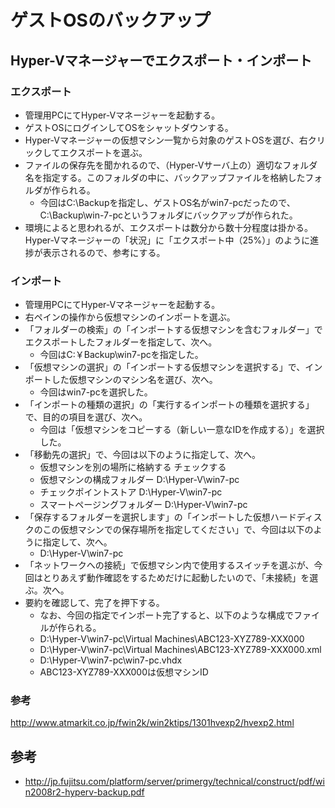 ﻿# ゲストOSのバックアップ

## Hyper-Vマネージャーでエクスポート・インポート
### エクスポート

- 管理用PCにてHyper-Vマネージャーを起動する。
- ゲストOSにログインしてOSをシャットダウンする。
- Hyper-Vマネージャーの仮想マシン一覧から対象のゲストOSを選び、右クリックしてエクスポートを選ぶ。
- ファイルの保存先を聞かれるので、（Hyper-Vサーバ上の）適切なフォルダ名を指定する。このフォルダの中に、バックアップファイルを格納したフォルダが作られる。
  - 今回はC:\Backupを指定し、ゲストOS名がwin7-pcだったので、C:\Backup\win-7-pcというフォルダにバックアップが作られた。
- 環境によると思われるが、エクスポートは数分から数十分程度は掛かる。Hyper-Vマネージャーの「状況」に「エクスポート中（25%）」のように進捗が表示されるので、参考にする。

### インポート

- 管理用PCにてHyper-Vマネージャーを起動する。
- 右ペインの操作から仮想マシンのインポートを選ぶ。
- 「フォルダーの検索」の「インポートする仮想マシンを含むフォルダー」でエクスポートしたフォルダーを指定して、次へ。
  - 今回はC:￥Backup\win7-pcを指定した。
- 「仮想マシンの選択」の「インポートする仮想マシンを選択する」で、インポートした仮想マシンのマシン名を選び、次へ。
  - 今回はwin7-pcを選択した。
- 「インポートの種類の選択」の「実行するインポートの種類を選択する」で、目的の項目を選び、次へ。
  - 今回は「仮想マシンをコピーする（新しい一意なIDを作成する）」を選択した。
- 「移動先の選択」で、今回は以下のように指定して、次へ。
  - 仮想マシンを別の場所に格納する チェックする
  - 仮想マシンの構成フォルダー D:\Hyper-V\win7-pc
  - チェックポイントストア D:\Hyper-V\win7-pc
  - スマートページングフォルダー D:\Hyper-V\win7-pc
- 「保存するフォルダーを選択します」の「インポートした仮想ハードディスクのこの仮想マシンでの保存場所を指定してください」で、今回は以下のように指定して、次へ。
  - D:\Hyper-V\win7-pc
- 「ネットワークへの接続」で仮想マシン内で使用するスイッチを選ぶが、今回はとりあえず動作確認をするためだけに起動したいので、「未接続」を選ぶ。次へ。
- 要約を確認して、完了を押下する。
  - なお、今回の指定でインポート完了すると、以下のような構成でファイルが作られる。
  - D:\Hyper-V\win7-pc\Virtual Machines\ABC123-XYZ789-XXX000
  - D:\Hyper-V\win7-pc\Virtual Machines\ABC123-XYZ789-XXX000.xml
  - D:\Hyper-V\win7-pc\win7-pc.vhdx
  - ABC123-XYZ789-XXX000は仮想マシンID


### 参考
http://www.atmarkit.co.jp/fwin2k/win2ktips/1301hvexp2/hvexp2.html

## 参考

- http://jp.fujitsu.com/platform/server/primergy/technical/construct/pdf/win2008r2-hyperv-backup.pdf
